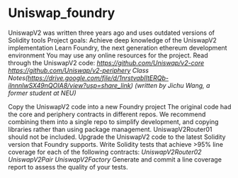 # Uniswap_foundry
UniswapV2 was written three years ago and uses outdated versions of Solidity tools 
Project goals: 
Achieve deep knowledge of the UniswapV2 implementation 
Learn Foundry, the next generation ethereum development environment 
You may use any online resources for the project. 
Read through the UniswapV2 code: 
*https://github.com/Uniswap/v2-core* 
*https://github.com/Uniswap/v2-periphery* 
*Class Notes(https://drive.google.com/file/d/1nrstvabIItERQb-ilnnnlwSX49nQOIA8/view?usp=share_link) (written by Jichu Wang, a former student at NEU)*  

Copy the UniswapV2 code into a new Foundry project 
The original code had the core and periphery contracts in different repos. We recommend combining them into a single repo to simplify development, and copying libraries rather than using package management. 
UniswapV2Router01 should not be included. 
Upgrade the UniswapV2 code to the latest Solidity version that Foundry supports. 
Write Solidity tests that achieve >95% line coverage for each of the following contracts: 
_UniswapV2Router02_ 
_UniswapV2Pair_ 
_UniswapV2Factory_ 
Generate and commit a line coverage report to assess the quality of your tests. 
